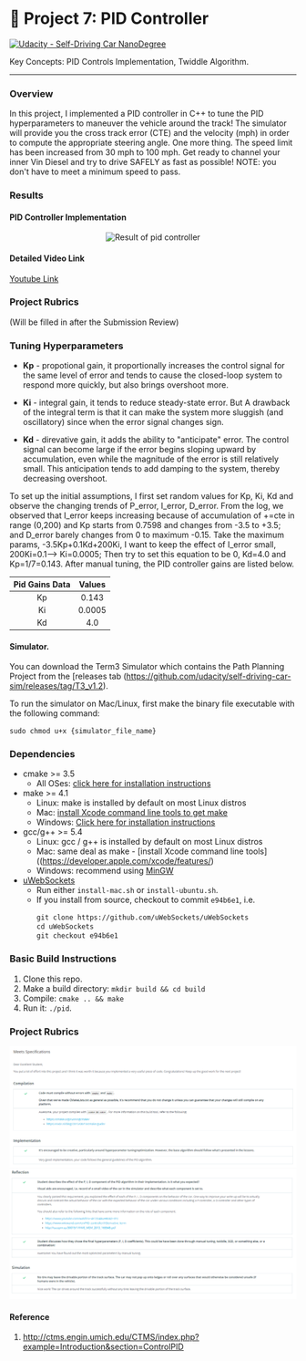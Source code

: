# :checkered_flag: Project 7: PID Controller

[![Udacity - Self-Driving Car NanoDegree](https://s3.amazonaws.com/udacity-sdc/github/shield-carnd.svg)](http://www.udacity.com/drive)

Key Concepts: PID Controls Implementation, Twiddle Algorithm.

<hr>

### Overview

In this project, I implemented a PID controller in C++ to tune the PID hyperparameters to maneuver the vehicle around the track!
The simulator will provide you the cross track error (CTE) and the velocity (mph) in order to compute the appropriate steering angle.
One more thing. The speed limit has been increased from 30 mph to 100 mph. Get ready to channel your inner Vin Diesel and try to drive SAFELY as fast as possible! NOTE: you don't have to meet a minimum speed to pass.

### Results
#### PID Controller Implementation

<div align="center">
<img src="Result/pid_controller.gif" width="600" alt="Result of pid controller" />
</div>

#### Detailed Video Link

<a href="https://www.youtube.com/watch?v=0SMD95ovSng" target="_blank"> Youtube Link</a>

### Project Rubrics


(Will be filled in after the Submission Review)

### Tuning Hyperparameters

* <b>Kp</b> - propotional gain, it proportionally increases the control signal for the same level of error and tends to cause the closed-loop system to respond more quickly, but also brings overshoot more.

* <b>Ki</b> - integral gain, it tends to reduce steady-state error. But A drawback of the integral term is that it can make the system more sluggish (and oscillatory) since when the error signal changes sign.

* <b>Kd</b> - direvative gain, it adds the ability to "anticipate" error. The control signal can become large if the error begins sloping upward by accumulation, even while the magnitude of the error is still relatively small. This anticipation tends to add damping to the system, thereby decreasing overshoot. 

To set up the initial assumptions, I first set random values for Kp, Ki, Kd and observe the changing trends of P_error, I_error, D_error. From the log, we observed that I_error keeps increasing because of accumulation of +=cte in range (0,200) and Kp starts from 0.7598 and changes from -3.5 to +3.5; and D_error barely changes from 0 to maximum -0.15. Take the maximum params, -3.5Kp+0.1Kd+200Ki, I want to keep the effect of I_error small, 200Ki=0.1--> Ki=0.0005; Then try to set this equation to be 0, Kd=4.0 and Kp=1/7=0.143. After manual tuning, the PID controller gains are listed below.


| Pid Gains Data         		|     Values	        					| 
|:---------------------:|:---------------------------------------------:| 
| Kp      		|  0.143   							| 
| Ki        |  0.0005 	       |
| Kd	     		|  4.0									  |



####   Simulator.
You can download the Term3 Simulator which contains the Path Planning Project from the [releases tab (https://github.com/udacity/self-driving-car-sim/releases/tag/T3_v1.2).  

To run the simulator on Mac/Linux, first make the binary file executable with the following command:
```shell
sudo chmod u+x {simulator_file_name}
```

### Dependencies


* cmake >= 3.5
  * All OSes: [click here for installation instructions](https://cmake.org/install/)
* make >= 4.1
  * Linux: make is installed by default on most Linux distros
  * Mac: [install Xcode command line tools to get make](https://developer.apple.com/xcode/features/)
  * Windows: [Click here for installation instructions](http://gnuwin32.sourceforge.net/packages/make.htm)
* gcc/g++ >= 5.4
  * Linux: gcc / g++ is installed by default on most Linux distros
  * Mac: same deal as make - [install Xcode command line tools]((https://developer.apple.com/xcode/features/)
  * Windows: recommend using [MinGW](http://www.mingw.org/)
* [uWebSockets](https://github.com/uWebSockets/uWebSockets)
  * Run either `install-mac.sh` or `install-ubuntu.sh`.
  * If you install from source, checkout to commit `e94b6e1`, i.e.
    ```
    git clone https://github.com/uWebSockets/uWebSockets 
    cd uWebSockets
    git checkout e94b6e1
    ```

### Basic Build Instructions

1. Clone this repo.
2. Make a build directory: `mkdir build && cd build`
3. Compile: `cmake .. && make`
4. Run it: `./pid`. 

### Project Rubrics

<div>
 
<img src="https://github.com/WangDaMME/Autonomous-Driving-Nanodegree/blob/master/P7-PID%20Contoller/Results/Tuning%20Log%20Files/Rubric1.PNG" />
<img src="https://github.com/WangDaMME/Autonomous-Driving-Nanodegree/blob/master/P7-PID%20Contoller/Results/Tuning%20Log%20Files/Rubric2.PNG" />

</div>


#### Reference
1. http://ctms.engin.umich.edu/CTMS/index.php?example=Introduction&section=ControlPID
